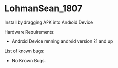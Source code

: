 # LohmanSean_1807
Install by dragging APK into Android Device

Hardware Requirements:
 - Android Device running android version 21 and up

List of known bugs:
 - No Known Bugs.


